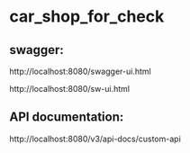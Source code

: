 # car_shop_for_check

## swagger:

http://localhost:8080/swagger-ui.html

http://localhost:8080/sw-ui.html

## API documentation:

http://localhost:8080/v3/api-docs/custom-api

